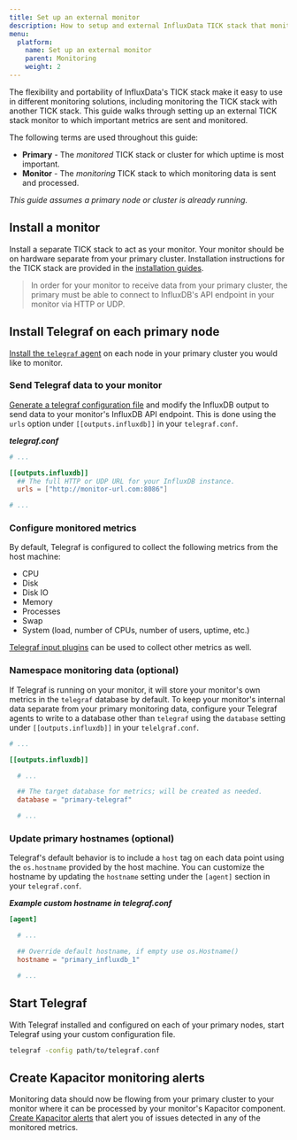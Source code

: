 ```yaml
---
title: Set up an external monitor
description: How to setup and external InfluxData TICK stack that monitors another Enterprise or OSS TICK stack.
menu:
  platform:
    name: Set up an external monitor
    parent: Monitoring
    weight: 2
---
```


The flexibility and portability of InfluxData's TICK stack make it easy to use in different
monitoring solutions, including monitoring the TICK stack with another TICK stack.
This guide walks through setting up an external TICK stack monitor to which important
metrics are sent and monitored.

The following terms are used throughout this guide:

- **Primary** - The _monitored_ TICK stack or cluster for which uptime is most important.
- **Monitor** - The _monitoring_ TICK stack to which monitoring data is sent and processed.

_This guide assumes a primary node or cluster is already running._

## Install a monitor
Install a separate TICK stack to act as your monitor.
Your monitor should be on hardware separate from your primary cluster.
Installation instructions for the TICK stack are provided in the [installation guides](/platform/installation).

> In order for your monitor to receive data from your primary cluster, the primary
> must be able to connect to InfluxDB's API endpoint in your monitor via HTTP or UDP.

## Install Telegraf on each primary node
[Install the `telegraf` agent](/telegraf/latest/introduction/installation/#installation)
on each node in your primary cluster you would like to monitor.

### Send Telegraf data to your monitor
[Generate a telegraf configuration file](/telegraf/latest/introduction/installation/#configuration)
and modify the InfluxDB output to send data to your monitor's InfluxDB API endpoint.
This is done using the `urls` option under `[[outputs.influxdb]]` in your `telegraf.conf`.

_**telegraf.conf**_
```toml
# ...

[[outputs.influxdb]]
  ## The full HTTP or UDP URL for your InfluxDB instance.
  urls = ["http://monitor-url.com:8086"]

# ...
```

### Configure monitored metrics
By default, Telegraf is configured to collect the following metrics from the host machine:

- CPU
- Disk
- Disk IO
- Memory
- Processes
- Swap
- System (load, number of CPUs, number of users, uptime, etc.)

[Telegraf input plugins](/telegraf/latest/plugins/inputs/) can be used to collect
other metrics as well.

### Namespace monitoring data (optional)
If Telegraf is running on your monitor, it will store your monitor's own metrics in the `telegraf` database by default.
To keep your monitor's internal data separate from your primary monitoring data,
configure your Telegraf agents to write to a database other than `telegraf` using
the `database` setting under `[[outputs.influxdb]]` in your `telelgraf.conf`.

```toml
# ...

[[outputs.influxdb]]

  # ...

  ## The target database for metrics; will be created as needed.
  database = "primary-telegraf"

  # ...
```

### Update primary hostnames (optional)
Telegraf's default behavior is to include a `host` tag on each data point
using the `os.hostname` provided by the host machine.
You can customize the hostname by updating the `hostname` setting under the `[agent]`
section in your `telegraf.conf`.

_**Example custom hostname in telegraf.conf**_
```toml
[agent]

  # ...

  ## Override default hostname, if empty use os.Hostname()
  hostname = "primary_influxdb_1"

  # ...
```

## Start Telegraf
With Telegraf installed and configured on each of your primary nodes, start Telegraf
using your custom configuration file.

```bash
telegraf -config path/to/telegraf.conf
```

## Create Kapacitor monitoring alerts
Monitoring data should now be flowing from your primary cluster to your monitor
where it can be processed by your monitor's Kapacitor component.
[Create Kapacitor alerts](/kapacitor/latest/working/alerts/) that alert you of issues
detected in any of the monitored metrics.
